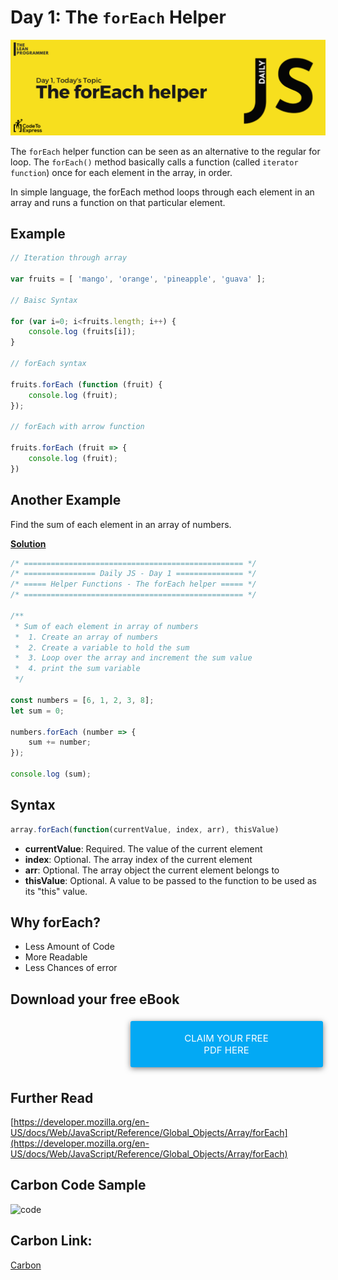 # Day 1: The `forEach` Helper

![The forEach helper](./cover.png)

The `forEach` helper function can be seen as an alternative to the regular for loop. The `forEach()` method basically calls a function (called `iterator function`) once for each element in the array, in order. 

In simple language, the forEach method loops through each element in an array and runs a function on that particular element.

## Example

```js
// Iteration through array

var fruits = [ 'mango', 'orange', 'pineapple', 'guava' ];

// Baisc Syntax

for (var i=0; i<fruits.length; i++) {
    console.log (fruits[i]);
}

// forEach syntax

fruits.forEach (function (fruit) {
    console.log (fruit);
});

// forEach with arrow function

fruits.forEach (fruit => {
    console.log (fruit);
})
```

## Another Example

Find the sum of each element in an array of numbers.

[**Solution**](./2.js)

```js
/* ================================================= */
/* ================ Daily JS - Day 1 =============== */
/* ===== Helper Functions - The forEach helper ===== */
/* ================================================= */

/**
 * Sum of each element in array of numbers
 *  1. Create an array of numbers
 *  2. Create a variable to hold the sum
 *  3. Loop over the array and increment the sum value
 *  4. print the sum variable
 */

const numbers = [6, 1, 2, 3, 8];
let sum = 0;

numbers.forEach (number => {
    sum += number;
});

console.log (sum);
```

## Syntax

```js
array.forEach(function(currentValue, index, arr), thisValue)
```

- **currentValue**: Required. The value of the current element
- **index**: Optional. The array index of the current element
- **arr**: Optional. The array object the current element belongs to
- **thisValue**: Optional. A value to be passed to the function to be used as its "this" value.

## Why forEach?

- Less Amount of Code
- More Readable
- Less Chances of error

## Download your free eBook

<a href="./ebook.pdf" style="display: inline-block; margin: 0.3em; padding: 1.2em 5em; overflow: hidden; position: relative; text-decoration: none; text-transform: uppercase; border-radius: 3px;  -webkit-transition: 0.3s; -moz-transition: 0.3s; -ms-transition: 0.3s; -o-transition: 0.3s;  transition: 0.3s; box-shadow: 0 2px 10px rgba(0,0,0,0.5); border: none;  font-size: 15px; text-align: center;   background-color: #03A9F4; color: white; margin-left: 38%;" download class="btn-rounded-white">Claim Your Free PDF Here</a>

## Further Read

[https://developer.mozilla.org/en-US/docs/Web/JavaScript/Reference/Global_Objects/Array/forEach](https://developer.mozilla.org/en-US/docs/Web/JavaScript/Reference/Global_Objects/Array/forEach)

## Carbon Code Sample

![code](https://user-images.githubusercontent.com/26179770/68589845-02bfc200-04b3-11ea-8e46-a74e8de8f16c.png)

## Carbon Link:

[Carbon](https://carbon.now.sh/?bg=rgba(248%2C231%2C28%2C1)&t=blackboard&wt=none&l=auto&ds=false&dsyoff=20px&dsblur=68px&wc=true&wa=true&pv=56px&ph=56px&ln=false&fl=1&fm=Fira%20Code&fs=14px&lh=152%25&si=false&es=2x&wm=false&code=%252F*%2520%253D%253D%253D%253D%253D%253D%253D%253D%253D%253D%253D%253D%253D%253D%253D%253D%253D%253D%253D%253D%253D%253D%253D%253D%253D%253D%253D%253D%253D%253D%253D%253D%253D%253D%253D%253D%253D%253D%253D%253D%253D%253D%253D%253D%253D%253D%253D%253D%253D%2520*%252F%250A%252F*%2520%253D%253D%253D%253D%253D%253D%253D%253D%253D%253D%253D%253D%253D%253D%253D%253D%2520Daily%2520JS%2520-%2520Day%25201%2520%253D%253D%253D%253D%253D%253D%253D%253D%253D%253D%253D%253D%253D%253D%253D%2520*%252F%250A%252F*%2520%253D%253D%253D%253D%253D%2520Helper%2520Functions%2520-%2520The%2520forEach%2520helper%2520%253D%253D%253D%253D%253D%2520*%252F%250A%252F*%2520%253D%253D%253D%253D%253D%253D%253D%253D%253D%253D%253D%253D%253D%253D%253D%253D%253D%253D%253D%253D%253D%253D%253D%253D%253D%253D%253D%253D%253D%253D%253D%253D%253D%253D%253D%253D%253D%253D%253D%253D%253D%253D%253D%253D%253D%253D%253D%253D%253D%2520*%252F%250A%250A%252F**%250A%2520*%2520Sum%2520of%2520each%2520element%2520in%2520array%2520of%2520numbers%250A%2520*%2520%25201.%2520Create%2520an%2520array%2520of%2520numbers%250A%2520*%2520%25202.%2520Create%2520a%2520variable%2520to%2520hold%2520the%2520sum%250A%2520*%2520%25203.%2520Loop%2520over%2520the%2520array%2520and%2520increment%2520the%2520sum%2520value%250A%2520*%2520%25204.%2520print%2520the%2520sum%2520variable%250A%2520*%252F%250A%250Aconst%2520numbers%2520%253D%2520%255B6%252C%25201%252C%25202%252C%25203%252C%25208%255D%253B%250Alet%2520sum%2520%253D%25200%253B%250A%250Anumbers.forEach%2520(number%2520%253D%253E%2520%257B%250A%2520%2520%2520%2520sum%2520%252B%253D%2520number%253B%250A%257D)%253B%250A%250Aconsole.log%2520(sum)%253B)